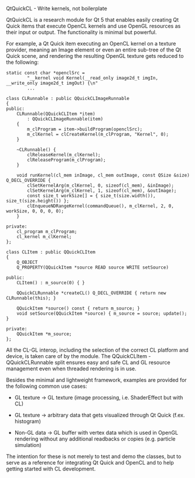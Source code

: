 QtQuickCL - Write kernels, not boilerplate

QtQuickCL is a research module for Qt 5 that enables easily creating Qt Quick
items that execute OpenCL kernels and use OpenGL resources as their input or
output. The functionality is minimal but powerful.

For example, a Qt Quick item executing an OpenCL kernel on a texture provider,
meaning an Image element or even an entire sub-tree of the Qt Quick scene, and
rendering the resulting OpenGL texture gets reduced to the following:

    static const char *openclSrc =
            "__kernel void Kernel(__read_only image2d_t imgIn, __write_only image2d_t imgOut) {\n"
            ...

    class CLRunnable : public QQuickCLImageRunnable
    {
    public:
        CLRunnable(QQuickCLItem *item)
            : QQuickCLImageRunnable(item)
        {
            m_clProgram = item->buildProgram(openclSrc);
            m_clKernel = clCreateKernel(m_clProgram, "Kernel", 0);
        }

        ~CLRunnable() {
            clReleaseKernel(m_clKernel);
            clReleaseProgram(m_clProgram);
        }

        void runKernel(cl_mem inImage, cl_mem outImage, const QSize &size) Q_DECL_OVERRIDE {
            clSetKernelArg(m_clKernel, 0, sizeof(cl_mem), &inImage);
            clSetKernelArg(m_clKernel, 1, sizeof(cl_mem), &outImage);
            const size_t workSize[] = { size_t(size.width()), size_t(size.height()) };
            clEnqueueNDRangeKernel(commandQueue(), m_clKernel, 2, 0, workSize, 0, 0, 0, 0);
        }

    private:
        cl_program m_clProgram;
        cl_kernel m_clKernel;
    };

    class CLItem : public QQuickCLItem
    {
        Q_OBJECT
        Q_PROPERTY(QQuickItem *source READ source WRITE setSource)

    public:
        CLItem() : m_source(0) { }

        QQuickCLRunnable *createCL() Q_DECL_OVERRIDE { return new CLRunnable(this); }

        QQuickItem *source() const { return m_source; }
        void setSource(QQuickItem *source) { m_source = source; update(); }

    private:
        QQuickItem *m_source;
    };

All the CL-GL interop, including the selection of the correct CL platform and
device, is taken care of by the module. The QQuickCLItem - QQuickCLRunnable
split ensures easy and safe CL and GL resource management even when threaded
rendering is in use.

Besides the minimal and lightweight framework, examples are provided for the
following common use cases:

   * GL texture -> GL texture (image processing, i.e. ShaderEffect but with CL)

   * GL texture -> arbitrary data that gets visualized through Qt Quick
     (f.ex. histogram)

   * Non-GL data -> GL buffer with vertex data which is used in OpenGL rendering
     without any additional readbacks or copies (e.g. particle simulation)

The intention for these is not merely to test and demo the classes, but to serve
as a reference for integrating Qt Quick and OpenCL and to help getting started
with CL development.
